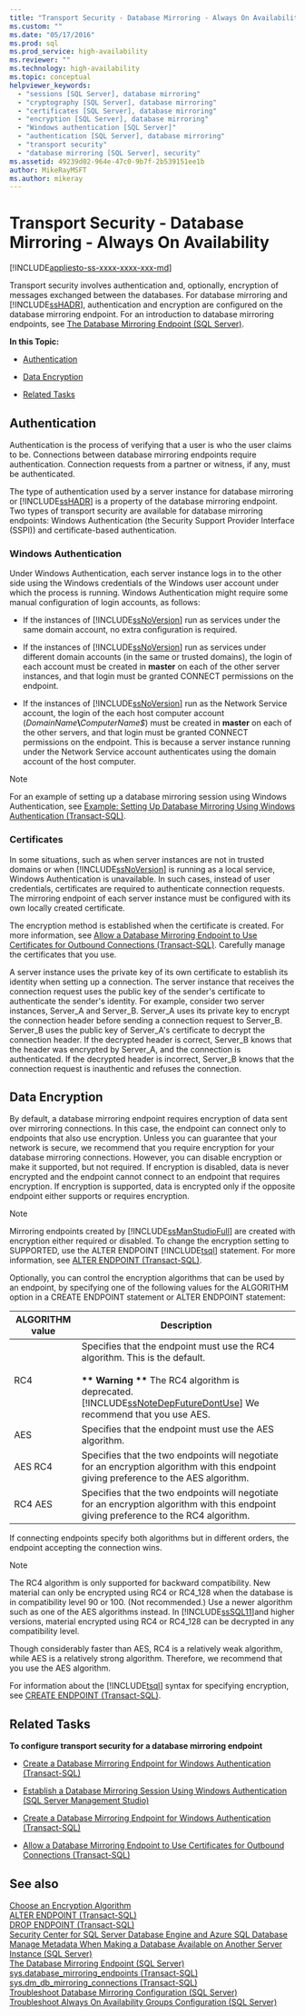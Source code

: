 ```yaml
---
title: "Transport Security - Database Mirroring - Always On Availability | Microsoft Docs"
ms.custom: ""
ms.date: "05/17/2016"
ms.prod: sql
ms.prod_service: high-availability
ms.reviewer: ""
ms.technology: high-availability
ms.topic: conceptual
helpviewer_keywords: 
  - "sessions [SQL Server], database mirroring"
  - "cryptography [SQL Server], database mirroring"
  - "certificates [SQL Server], database mirroring"
  - "encryption [SQL Server], database mirroring"
  - "Windows authentication [SQL Server]"
  - "authentication [SQL Server], database mirroring"
  - "transport security"
  - "database mirroring [SQL Server], security"
ms.assetid: 49239d02-964e-47c0-9b7f-2b539151ee1b
author: MikeRayMSFT
ms.author: mikeray
---
```

# Transport Security - Database Mirroring - Always On Availability
[!INCLUDE[appliesto-ss-xxxx-xxxx-xxx-md](../../includes/appliesto-ss-xxxx-xxxx-xxx-md.md)]

  Transport security involves authentication and, optionally, encryption of messages exchanged between the databases. For database mirroring and [!INCLUDE[ssHADR](../../includes/sshadr-md.md)], authentication and encryption are configured on the database mirroring endpoint. For an introduction to database mirroring endpoints, see [The Database Mirroring Endpoint &#40;SQL Server&#41;](../../database-engine/database-mirroring/the-database-mirroring-endpoint-sql-server.md).  
  
 **In this Topic:**  
  
-   [Authentication](#Authentication)  
  
-   [Data Encryption](#DataEncryption)  
  
-   [Related Tasks](#RelatedTasks)  
  
##  <a name="Authentication"></a> Authentication  
 Authentication is the process of verifying that a user is who the user claims to be. Connections between database mirroring endpoints require authentication. Connection requests from a partner or witness, if any, must be authenticated.  
  
 The type of authentication used by a server instance for database mirroring or [!INCLUDE[ssHADR](../../includes/sshadr-md.md)] is a property of the database mirroring endpoint. Two types of transport security are available for database mirroring endpoints: Windows Authentication (the Security Support Provider Interface (SSPI)) and certificate-based authentication.  
  
### Windows Authentication  
 Under Windows Authentication, each server instance logs in to the other side using the Windows credentials of the Windows user account under which the process is running. Windows Authentication might require some manual configuration of login accounts, as follows:  
  
-   If the instances of [!INCLUDE[ssNoVersion](../../includes/ssnoversion-md.md)] run as services under the same domain account, no extra configuration is required.  
  
-   If the instances of [!INCLUDE[ssNoVersion](../../includes/ssnoversion-md.md)] run as services under different domain accounts (in the same or trusted domains), the login of each account must be created in **master** on each of the other server instances, and that login must be granted CONNECT permissions on the endpoint.  
  
-   If the instances of [!INCLUDE[ssNoVersion](../../includes/ssnoversion-md.md)] run as the Network Service account, the login of the each host computer account (_DomainName_**\\**_ComputerName$_) must be created in **master** on each of the other servers, and that login must be granted CONNECT permissions on the endpoint. This is because a server instance running under the Network Service account authenticates using the domain account of the host computer.  
  
> [!NOTE]  
>  For an example of setting up a database mirroring session using Windows Authentication, see [Example: Setting Up Database Mirroring Using Windows Authentication &#40;Transact-SQL&#41;](../../database-engine/database-mirroring/example-setting-up-database-mirroring-using-windows-authentication-transact-sql.md).  
  
### Certificates  
 In some situations, such as when server instances are not in trusted domains or when [!INCLUDE[ssNoVersion](../../includes/ssnoversion-md.md)] is running as a local service, Windows Authentication is unavailable. In such cases, instead of user credentials, certificates are required to authenticate connection requests. The mirroring endpoint of each server instance must be configured with its own locally created certificate.  
  
 The encryption method is established when the certificate is created. For more information, see [Allow a Database Mirroring Endpoint to Use Certificates for Outbound Connections &#40;Transact-SQL&#41;](../../database-engine/database-mirroring/database-mirroring-use-certificates-for-outbound-connections.md). Carefully manage the certificates that you use.  
  
 A server instance uses the private key of its own certificate to establish its identity when setting up a connection. The server instance that receives the connection request uses the public key of the sender's certificate to authenticate the sender's identity. For example, consider two server instances, Server_A and Server_B. Server_A uses its private key to encrypt the connection header before sending a connection request to Server_B. Server_B uses the public key of Server_A's certificate to decrypt the connection header. If the decrypted header is correct, Server_B knows that the header was encrypted by Server_A, and the connection is authenticated. If the decrypted header is incorrect, Server_B knows that the connection request is inauthentic and refuses the connection.  
  
##  <a name="DataEncryption"></a> Data Encryption  
 By default, a database mirroring endpoint requires encryption of data sent over mirroring connections. In this case, the endpoint can connect only to endpoints that also use encryption. Unless you can guarantee that your network is secure, we recommend that you require encryption for your database mirroring connections. However, you can disable encryption or make it supported, but not required. If encryption is disabled, data is never encrypted and the endpoint cannot connect to an endpoint that requires encryption. If encryption is supported, data is encrypted only if the opposite endpoint either supports or requires encryption.  
  
> [!NOTE]  
>  Mirroring endpoints created by [!INCLUDE[ssManStudioFull](../../includes/ssmanstudiofull-md.md)] are created with encryption either required or disabled. To change the encryption setting to SUPPORTED, use the ALTER ENDPOINT [!INCLUDE[tsql](../../includes/tsql-md.md)] statement. For more information, see [ALTER ENDPOINT &#40;Transact-SQL&#41;](../../t-sql/statements/alter-endpoint-transact-sql.md).  
  
 Optionally, you can control the encryption algorithms that can be used by an endpoint, by specifying one of the following values for the ALGORITHM option in a CREATE ENDPOINT statement or ALTER ENDPOINT statement:  
  
|ALGORITHM value|Description|  
|---------------------|-----------------|  
|RC4|Specifies that the endpoint must use the RC4 algorithm. This is the default.<br /><br /> <strong>\*\* Warning \*\*</strong> The RC4 algorithm is deprecated. [!INCLUDE[ssNoteDepFutureDontUse](../../includes/ssnotedepfuturedontuse-md.md)] We recommend that you use AES.|  
|AES|Specifies that the endpoint must use the AES algorithm.|  
|AES RC4|Specifies that the two endpoints will negotiate for an encryption algorithm with this endpoint giving preference to the AES algorithm.|  
|RC4 AES|Specifies that the two endpoints will negotiate for an encryption algorithm with this endpoint giving preference to the RC4 algorithm.|  
  
 If connecting endpoints specify both algorithms but in different orders, the endpoint accepting the connection wins.  
  
> [!NOTE]  
>  The RC4 algorithm is only supported for backward compatibility. New material can only be encrypted using RC4 or RC4_128 when the database is in compatibility level 90 or 100. (Not recommended.) Use a newer algorithm such as one of the AES algorithms instead. In [!INCLUDE[ssSQL11](../../includes/sssql11-md.md)]and higher versions,  material encrypted using RC4 or RC4_128 can be decrypted in any compatibility level.  
>   
>  Though considerably faster than AES, RC4 is a relatively weak algorithm, while AES is a relatively strong algorithm. Therefore, we recommend that you use the AES algorithm.  
  
 For information about the [!INCLUDE[tsql](../../includes/tsql-md.md)] syntax for specifying encryption, see [CREATE ENDPOINT &#40;Transact-SQL&#41;](../../t-sql/statements/create-endpoint-transact-sql.md).  
  
##  <a name="RelatedTasks"></a> Related Tasks  
 **To configure transport security for a database mirroring endpoint**  
  
-   [Create a Database Mirroring Endpoint for Windows Authentication &#40;Transact-SQL&#41;](../../database-engine/database-mirroring/create-a-database-mirroring-endpoint-for-windows-authentication-transact-sql.md)  
  
-   [Establish a Database Mirroring Session Using Windows Authentication &#40;SQL Server Management Studio&#41;](../../database-engine/database-mirroring/establish-database-mirroring-session-windows-authentication.md)  
  
-   [Create a Database Mirroring Endpoint for Windows Authentication &#40;Transact-SQL&#41;](../../database-engine/database-mirroring/create-a-database-mirroring-endpoint-for-windows-authentication-transact-sql.md)  
  
-   [Allow a Database Mirroring Endpoint to Use Certificates for Outbound Connections &#40;Transact-SQL&#41;](../../database-engine/database-mirroring/database-mirroring-use-certificates-for-outbound-connections.md)  
  
## See also  
 [Choose an Encryption Algorithm](../../relational-databases/security/encryption/choose-an-encryption-algorithm.md)   
 [ALTER ENDPOINT &#40;Transact-SQL&#41;](../../t-sql/statements/alter-endpoint-transact-sql.md)   
 [DROP ENDPOINT &#40;Transact-SQL&#41;](../../t-sql/statements/drop-endpoint-transact-sql.md)   
 [Security Center for SQL Server Database Engine and Azure SQL Database](../../relational-databases/security/security-center-for-sql-server-database-engine-and-azure-sql-database.md)   
 [Manage Metadata When Making a Database Available on Another Server Instance &#40;SQL Server&#41;](../../relational-databases/databases/manage-metadata-when-making-a-database-available-on-another-server.md)   
 [The Database Mirroring Endpoint &#40;SQL Server&#41;](../../database-engine/database-mirroring/the-database-mirroring-endpoint-sql-server.md)   
 [sys.database_mirroring_endpoints &#40;Transact-SQL&#41;](../../relational-databases/system-catalog-views/sys-database-mirroring-endpoints-transact-sql.md)   
 [sys.dm_db_mirroring_connections &#40;Transact-SQL&#41;](../../relational-databases/system-dynamic-management-views/database-mirroring-sys-dm-db-mirroring-connections.md)   
 [Troubleshoot Database Mirroring Configuration &#40;SQL Server&#41;](../../database-engine/database-mirroring/troubleshoot-database-mirroring-configuration-sql-server.md)   
 [Troubleshoot Always On Availability Groups Configuration &#40;SQL Server&#41;](../../database-engine/availability-groups/windows/troubleshoot-always-on-availability-groups-configuration-sql-server.md)  
  
  
